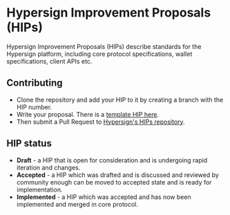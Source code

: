# Hypersign Improvement Proposals (HIPs)

Hypersign Improvement Proposals (HIPs) describe standards for the Hypersign platform, including core protocol specifications, wallet specifications, client APIs etc.

## Contributing

* Clone the repository and add your HIP to it by creating a branch with the HIP number. 
* Write your proposal. There is a [template HIP here](https://github.com/hypersign-protocol/HIPs/blob/main/hip-template.md). 
* Then submit a Pull Request to [Hypersign's HIPs repository](https://github.com/hypersign-protocol/HIPs). 

## HIP status

* **Draft** - a HIP that is open for consideration and is undergoing rapid iteration and changes. 
* **Accepted** - a HIP which was drafted and is discussed and reviewed by community enough can be moved to accepted state and is ready for implementation. 
* **Implemented** - a HIP which was accepted and has now been implemented and merged in core protocol.

